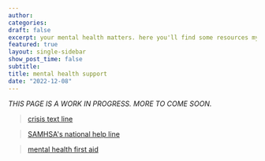 ```yaml
---
author:
categories:
draft: false
excerpt: your mental health matters. here you'll find some resources my friends and i find useful but remember everyone copes differently. if you have any resources you love but don't see here, contact me.
featured: true
layout: single-sidebar
show_post_time: false
subtitle:
title: mental health support
date: "2022-12-08"
---
```


*THIS PAGE IS A WORK IN PROGRESS. MORE TO COME SOON.*

> [crisis text line](https://www.crisistextline.org/)

> [SAMHSA's national help line](https://www.samhsa.gov/find-help/national-helpline)

> [mental health first aid](https://www.mentalhealthfirstaid.org/mental-health-resources/)
